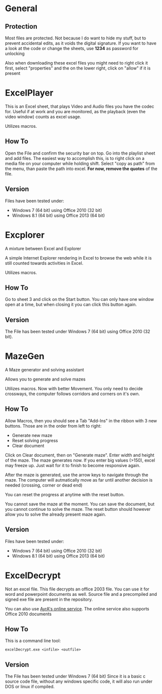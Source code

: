 General
=======

Protection
----------
Most files are protected. Not because I do want to hide my stuff, but to prevent accidental edits, as it voids the digital signature. If you want to have a look at the code or change the sheets, use **1234** as password for unlocking

Also when downloading these excel files you might need to right click it first, select "properties" and the on the lower right, click on "allow" if it is present

ExcelPlayer
===========

This is an Excel sheet, that plays Video and Audio files you have the codec for. Useful if at work and you are monitored, as the playback (even the video window) counts as excel usage.

Utilizes macros.

How To
------
Open the File and confirm the security bar on top.
Go into the playlist sheet and add files. The easiest way to accomplish this, is to right click on a media file on your computer while holding shift. Select "copy as path" from the menu, than paste the path into excel. **For now, remove the quotes** of the file.

Version
-------
Files have been tested under:
- Windows 7 (64 bit) using Office 2010 (32 bit)
- Windows 8.1 (64 bit) using Office 2013 (64 bit)

Excplorer
=========
A mixture between Excel and Explorer

A simple Internet Explorer rendering in Excel to browse the web while it is still counted towards activities in Excel.

Utilizes macros.

How To
------

Go to sheet 3 and click on the Start button. You can only have one window open at a time, but when closing it you can click this button again.

Version
-------
The File has been tested under Windows 7 (64 bit) using Office 2010 (32 bit).

MazeGen
=======
A Maze generator and solving assistant

Allows you to generate and solve mazes

Utilizes macros.
Now with better Movement. You only need to decide crossways, the computer follows corridors and corners on it's own.

How To
------

Allow Macros, then you should see a Tab "Add-Ins" in the ribbon with 3 new buttons.
Those are in the order from left to right:

- Generate new maze
- Reset solving progress
- Clear document

Click on Clear document, then on "Generate maze".
Enter width and height of the maze.
The maze generates now. If you enter big values (>150),
excel may freeze up. Just wait for it to finish to become responsive again.

After the maze is generated, use the arrow keys to navigate through the maze.
The computer will autmatically move as far until another decision is needed
(crossing, corner or dead end)

You can reset the progress at anytime with the reset button.

You cannot save the maze at the moment.
You can save the document, but you cannot continue to solve the maze.
The reset button should however allow you to solve the already present maze again.

Version
-------
Files have been tested under:
- Windows 7 (64 bit) using Office 2010 (32 bit)
- Windows 8.1 (64 bit) using Office 2013 (64 bit)

ExcelDecrypt
============
Not an excel file.
This file decrypts an office 2003 file.
You can use it for word and powerpoint documents as well.
Source file and a precompiled and signed exe file are present in the repository.

You can also use [AyrA's online service](http://home.ayra.ch/unlock/).
The online service also supports Office 2010 documents

How To
------

This is a command line tool:

    excelDecrypt.exe <infile> <outfile>

Version
-------
The File has been tested under Windows 7 (64 bit)
Since it is a basic c source code file, without any windows specific code, it will also run under DOS or linux if compiled.
